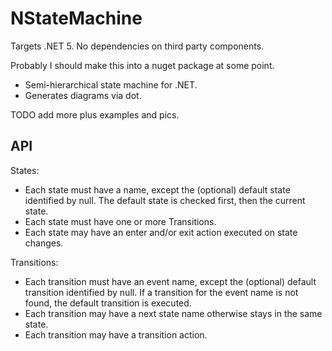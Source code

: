 # NStateMachine

Targets .NET 5. No dependencies on third party components.

Probably I should make this into a nuget package at some point.

- Semi-hierarchical state machine for .NET.
- Generates diagrams via dot.

TODO add more plus examples and pics.

## API

States:
- Each state must have a name, except the (optional) default state identified by null.
  The default state is checked first, then the current state.
- Each state must have one or more Transitions.
- Each state may have an enter and/or exit action executed on state changes.


Transitions:
- Each transition must have an event name, except the (optional) default transition identified by null.
  If a transition for the event name is not found, the default transition is executed.
- Each transition may have a next state name otherwise stays in the same state.
- Each transition may have a transition action.


